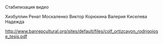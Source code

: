 Стабилизация видео

Хизбуллин Ренат
Москаленко Виктор
Корюкина Валерия
Киселева Надежда

http://www.banrepcultural.org/sites/default/files/colf_ortizcayon_rodrigojose_tesis.pdf